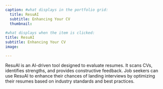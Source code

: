 ```yaml
---
caption: #what displays in the portfolio grid:
  title: ResuAI
  subtitle: Enhancing Your CV
  thumbnail: 
  
#what displays when the item is clicked:
title: ResuAI
subtitle: Enhancing Your CV
image: 

---
```


ResuAI is an AI-driven tool designed to evaluate resumes. It scans CVs, identifies strengths, and provides constructive feedback. Job seekers can use ResuAI to enhance their chances of landing interviews by optimizing their resumes based on industry standards and best practices.
